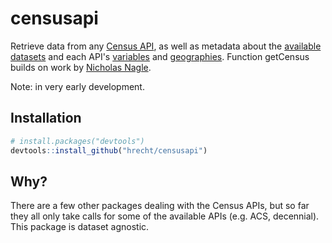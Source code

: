 # censusapi

Retrieve data from any [Census API](http://www.census.gov/data/developers/data-sets.html), as well as metadata about the [available datasets](http://api.census.gov/data.html) and each API's [variables](http://api.census.gov/data/2000/sf1/variables.html) and [geographies](http://api.census.gov/data/2000/sf1/geography.html).
Function getCensus builds on work by [Nicholas Nagle](https://rpubs.com/nnnagle/19337).

Note: in very early development. 

## Installation

```R
# install.packages("devtools")
devtools::install_github("hrecht/censusapi")
```

## Why?
There are a few other packages dealing with the Census APIs, but so far they all only take calls for some of the available APIs (e.g. ACS, decennial). This package is dataset agnostic.
